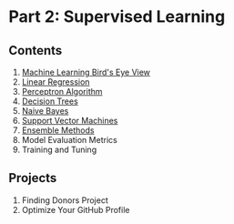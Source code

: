 # Part 2: Supervised Learning

## Contents

1. [Machine Learning Bird's Eye View](birds-eye-view/)
1. [Linear Regression](linear-regression/)
1. [Perceptron Algorithm](perceptron/)
1. [Decision Trees](decision-trees/)
1. [Naive Bayes](naive-bayes/)
1. [Support Vector Machines](svms/)
1. [Ensemble Methods](ensemble-methods/)
1. Model Evaluation Metrics
1. Training and Tuning

## Projects

1. Finding Donors Project
1. Optimize Your GitHub Profile
